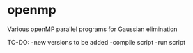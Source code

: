 openmp
======

Various openMP parallel programs for Gaussian elimination

TO-DO:
-new versions to be added
-compile script
-run script
